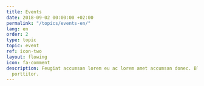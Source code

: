 ```yaml
---
title: Events
date: 2018-09-02 00:00:00 +02:00
permalink: "/topics/events-en/"
lang: en
order: 2
type: topic
topic: event
ref: icon-two
layout: flowing
icon: fa-comment
description: Feugiat accumsan lorem eu ac lorem amet accumsan donec. Blandit orci
  porttitor.
---
```


